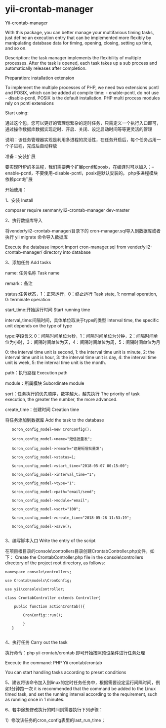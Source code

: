 # yii-crontab-manager

Yii-crontab-manager

With this package, you can better manage your multifarious timing tasks, just define an execution entry that can be implemented more flexibly by manipulating database data for timing, opening, closing, setting up time, and so on.



Description: the task manager implements the flexibility of multiple processes. After the task is opened, each task takes up a sub process and automatically releases after completion.



Preparation: installation extension



To implement the multiple processes of PHP, we need two extensions pcntl and POSIX, which can be added at compile time: - enable-pcntl, do not use - disable-pcntl, POSIX is the default installation. PHP multi process modules rely on pcntl extensions



Start using:


通过这个包，您可以更好的管理您繁杂的定时任务，只需定义一个执行入口即可，通过操作数据库数据实现定时、开启、关闭、设定启动时间等等更灵活的管理


说明：该任务管理器实现是利用多进程的灵活性，在任务开启后，每个任务占用一个子进程，完成后自动释放

准备：安装扩展

要实现PHP的多进程，我们需要两个扩展pcntl和posix，在编译时可以加入：–enable-pcntl，不要使用–disable-pcntl，posix是默认安装的。
php多进程模块依赖pcntl扩展

开始使用：



 
1、安装 Install

 composer require senman/yii2-crontab-manager dev-master
 
 
 
2、执行数据库导入


将vender/yii2-crontab-manager/目录下的  cron-manager.sql导入到数据库或者执行 yii migrate 命令导入数据库
 
 
 
Execute the database import
Import cron-manager.sql from vender/yii2-crontab-manager/ directory into database
 
 
 
 
3、添加任务 Add tasks



 name:   任务名称 Task name
 
 remark：备注
 
 status:任务状态，1：正常运行，0：终止运行  Task state, 1: normal operation, 0: terminate operation
 
 start_time:开始运行时间 Start running time
 
 interval_time:间隔时间，具体单位取决于type的类型 Interval time, the specific unit depends on the type of type
 
 type:字段含义  0：间隔时间单位为秒，1：间隔时间单位为分钟，2：间隔时间单位为小时，3：间隔时间单位为天，4：间隔时间单位为周，5：间隔时间单位为月
 
 0: the interval time unit is second, 1: the interval time unit is minute, 2: the interval time unit is hour, 3: the interval time unit is day, 4: the interval time unit is week, 5: the interval time unit is the month.
 
 path：执行路径  Execution path
 
 module：所属模块 Subordinate module
 
 sort：任务执行的优先顺序，数字越大，越先执行 The priority of task execution, the greater the number, the more advanced.
 
 create_time：创建时间  Creation time
 
将任务添加到数据库 Add the task to the database

```
   $cron_config_model=new CronConfig();
   
   $cron_config_model->name="短信批量发";
   
   $cron_config_model->remark="这是短信批量发";
   
   $cron_config_model->status=1;
   
   $cron_config_model->start_time="2018-05-07 00:15:00";
   
   $cron_config_model->interval_time="1";
   
   $cron_config_model->type="1";
   
   $cron_config_model->path="email/send";
   
   $cron_config_model->module="email";
   
   $cron_config_model->sort="100";
   
   $cron_config_model->create_time="2018-05-28 11:53:19";
   
   $cron_config_model->save();
   
   ```
 
3、编写脚本入口 Write the entry of the script

在项目根目录的console\controllers目录创建CrontabController.php文件，如下：
Create the CrontabController.php file in the console\controllers directory of the project root directory, as follows:

```
namespace console\controllers;

use Crontab\models\CronConfig;

use yii\console\Controller;

class CrontabController extends Controller{

    public function actionCrontab(){
    
        CronConfig::run();
        
        }
   } 
 
 ```
 
4、执行任务 Carry out the task

   执行命令：php yii crontab/crontab
   即可开始按照预设条件进行任务处理
   
   Execute the command: PHP Yii crontab/crontab

You can start handling tasks according to preset conditions
   
5、建议将该命令加入到linux的定时任务任务中，根据需要设定运行间隔时间，例如1分钟跑一次
it is recommended that the command be added to the Linux timed task, and set the running interval according to the requirement, such as running once in 1 minutes.


6、若中途想修改执行的时间则需要执行下列步骤：

1）修改该任务的cron_config表里的last_run_time；






    
   
   
   
    
